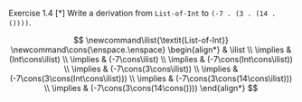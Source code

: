 Exercise 1.4 [*] Write a derivation from `List-of-Int` to `(-7 . (3 . (14 . ())))`.

$$
\newcommand\ilist{\textit{List-of-Int}}
\newcommand\cons{\enspace.\enspace}
\begin{align*}
            & \ilist \\
\implies & (Int\cons\ilist) \\
\implies & (-7\cons\ilist) \\
\implies & (-7\cons(Int\cons\ilist)) \\
\implies & (-7\cons(3\cons\ilist)) \\
\implies & (-7\cons(3\cons(Int\cons\ilist))) \\
\implies & (-7\cons(3\cons(14\cons\ilist))) \\
\implies & (-7\cons(3\cons(14\cons())))
\end{align*}
$$
